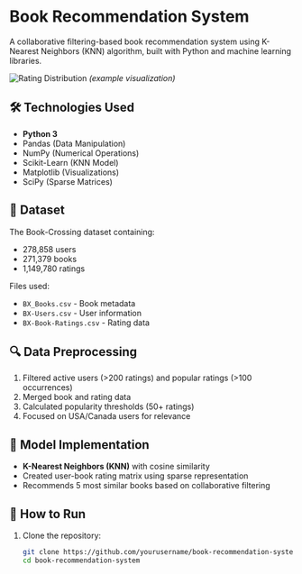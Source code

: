 # Book Recommendation System

A collaborative filtering-based book recommendation system using K-Nearest Neighbors (KNN) algorithm, built with Python and machine learning libraries.

![Rating Distribution](https://i.imgur.com/JkpeN0a.png) *(example visualization)*

## 🛠️ Technologies Used
- **Python 3**
- Pandas (Data Manipulation)
- NumPy (Numerical Operations)
- Scikit-Learn (KNN Model)
- Matplotlib (Visualizations)
- SciPy (Sparse Matrices)

## 📂 Dataset
The Book-Crossing dataset containing:
- 278,858 users
- 271,379 books
- 1,149,780 ratings

Files used:
- `BX_Books.csv` - Book metadata
- `BX-Users.csv` - User information
- `BX-Book-Ratings.csv` - Rating data

## 🔍 Data Preprocessing
1. Filtered active users (>200 ratings) and popular ratings (>100 occurrences)
2. Merged book and rating data
3. Calculated popularity thresholds (50+ ratings)
4. Focused on USA/Canada users for relevance

## 🤖 Model Implementation
- **K-Nearest Neighbors (KNN)** with cosine similarity
- Created user-book rating matrix using sparse representation
- Recommends 5 most similar books based on collaborative filtering

## 🚀 How to Run
1. Clone the repository:
   ```bash
   git clone https://github.com/yourusername/book-recommendation-system.git
   cd book-recommendation-system

